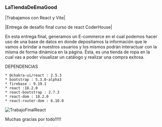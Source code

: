 ﻿### LaTiendaDeEmaGood
|Trabajamos con React y Vite|

|Entrega de desafío final curso de react CoderHouse|

En esta entrega final, generamos un E-commerce en el cual podemos hacer uso de una base de datos en donde depositamos la información que le vamos a  brindar a nuestros usuarios y los mismos podrán interactuar con la misma de forma dinámica en la página. 
Ésta, es una tienda de ropa en la cual vas a poder visualizar un catálogo y realizar una compra exitosa.

DEPENDENCIAS

    * @chakra-ui/react : 2.5.3
    * bootstrap : 5.3.0-alpha3
    * firebase : 9.19.1
    * react :18.2.0
    * react-bootstrap : 2.7.3
    * react-dom : 18.2.0
    * react-router-dom : 6.10.0

![TrabajoFinalReact](https://user-images.githubusercontent.com/80975105/232372071-142f2357-adf0-4715-b5a3-7bb3b1c47d6f.gif)

Muchas gracias por todo!!!!!
